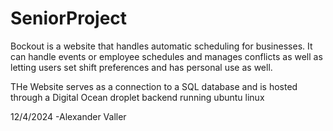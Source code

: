# SeniorProject

Bockout is a website that handles automatic scheduling for businesses. It can handle events or employee schedules and manages conflicts as well as letting users set shift preferences and has personal use as well.

THe Website serves as a connection to a SQL database and is hosted through a Digital Ocean droplet backend running ubuntu linux





12/4/2024 -Alexander Valler

